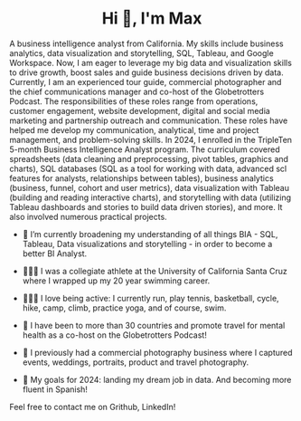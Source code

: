 <h1 align="center">Hi 👋, I'm Max</h1>
A business intelligence analyst from California. My skills include business analytics, data visualization and storytelling, SQL, Tableau, and Google Workspace. Now, I am eager to leverage my big data and visualization skills to drive growth, boost sales and guide business decisions driven by data.
Currently, I am an experienced tour guide, commercial photographer and the chief communications manager and co-host of the Globetrotters Podcast. The responsibilities of these roles range from operations, customer engagement, website development, digital and social media marketing and partnership outreach and communication. These roles have helped me develop my communication, analytical, time and project management, and problem-solving skills. In 2024, I enrolled in the TripleTen 5-month Business Intelligence Analyst program. The curriculum covered spreadsheets (data cleaning and preprocessing, pivot tables, graphics and charts), SQL databases (SQL as a tool for working with data, advanced scl features for analysts, relationships between tables), business analytics (business, funnel, cohort and user metrics), data visualization with Tableau (building and reading interactive charts), and storytelling with data (utilizing Tableau dashboards and stories to build data driven stories), and more. It also involved numerous practical projects.

- 🌱 I’m currently broadening my understanding of all things BIA - SQL, Tableau, Data visualizations and storytelling - in order to become a better BI Analyst.

- 🏊🏼‍♂️ I was a collegiate athlete at the University of California Santa Cruz where I wrapped up my 20 year swimming career.

- 🏃🏼‍♂️ I love being active: I currently run, play tennis, basketball, cycle, hike, camp, climb, practice yoga, and of course, swim.

- 🛂 I have been to more than 30 countries and promote travel for mental health as a co-host on the Globetrotters Podcast!

- 📸 I previously had a commercial photography business where I captured events, weddings, portraits, product and travel photography.
  
- 🎯 My goals for 2024: landing my dream job in data. And becoming more fluent in Spanish!

Feel free to contact me on Grithub, LinkedIn!
